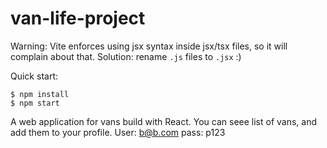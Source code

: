 # van-life-project

Warning: Vite enforces using jsx syntax inside jsx/tsx files, so it will complain about that. Solution: rename `.js` files to `.jsx` :)

Quick start:

```
$ npm install
$ npm start
````

A web application for vans build with React. You can seee list of vans, and add them to your profile. User: b@b.com pass: p123
